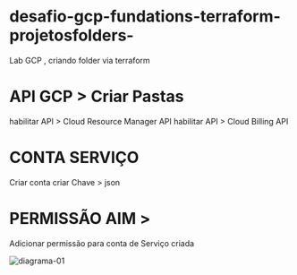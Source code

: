 # desafio-gcp-fundations-terraform-projetosfolders-
Lab GCP , criando folder via terraform

API GCP > Criar Pastas
==============================================
habilitar API > Cloud Resource Manager API
habilitar API > Cloud Billing API

CONTA SERVIÇO
============================================
Criar conta 
criar Chave > json

PERMISSÃO AIM > 
==============================================
Adicionar permissão para conta de Serviço criada


![diagrama-01](https://user-images.githubusercontent.com/70346444/207180643-4d5f5985-4bc7-4034-8594-e9246655542b.jpg)
